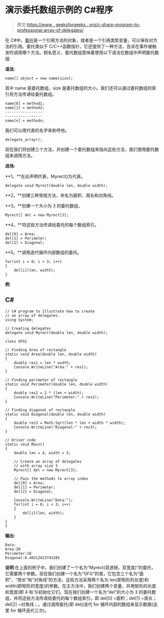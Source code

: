 # 演示委托数组示例的 C#程序

> 原文:[https://www . geeksforgeeks . org/c-sharp-program-to-professional-array-of-delegates/](https://www.geeksforgeeks.org/c-sharp-program-to-demonstrate-the-example-of-an-array-of-delegates/)

在 C#中，[委托](https://www.geeksforgeeks.org/c-sharp-delegates/)是一个引用方法的对象，或者是一个引用类型变量，可以保存对方法的引用。委托类似于 C/C++函数指针。它还提供了一种方法，告诉在事件被触发时调用哪个方法。顾名思义，委托数组意味着使用以下语法在数组中声明委托数组:

**语法:**

```
name[] object = new name[size];
```

其中 name 是委托数组，size 是委托数组的大小。我们还可以通过委托数组的索引将方法传递给委托数组。

```
name[0] = method1;
name[1] = method2;
-----------------
-----------------
name[n] = methodn;
```

我们可以用代表的名字来称呼他。

```
delegate_array();
```

现在我们将创建三个方法，并创建一个委托数组来指向这些方法，我们使用委托数组来调用方法。

**进场:**

**1。**在此声明代表，Myrect()为代表。

```
delegate void Myrect(double len, double width);
```

**2。**创建三种常规方法，命名为面积、周长和对角线。

**3。**创建一个大小为 3 的委托数组。

```
Myrect[] del = new Myrect[3];
```

**4。**将这些方法传递给委托的每个数组索引。

```
del[0] = Area;
del[1] = Perimeter;
del[2] = Diagonal;
```

**5。**调用迭代循环内部数组的委托。

```
for(int i = 0; i < 3; i++)
{
    del[i](len, width);
}
```

**例**:

## C#

```
// C# program to illustrate how to create
// an array of delegates.
using System;

// Creating delegates
delegate void Myrect(double len, double width);

class GFG{

// Finding Area of rectangle
static void Area(double len, double width)
{
    double res1 = len * width;
    Console.WriteLine("Area:" + res1);
}

// Finding perimeter of rectangle
static void Perimeter(double len, double width)
{
    double res2 = 2 * (len + width);
    Console.WriteLine("Perimeter:" + res2);
}

// Finding diagonal of rectangle
static void Diagonal(double len, double width)
{
    double res3 = Math.Sqrt(len * len + width * width);
    Console.WriteLine("Diagonal:" + res3);
}

// Driver code
static void Main()
{
    double len = 4, width = 5;

    // Create an array of delegates
    // with array size 3
    Myrect[] del = new Myrect[3];

    // Pass the methods to array index
    del[0] = Area;
    del[1] = Perimeter;
    del[2] = Diagonal;

    Console.WriteLine("Data:");
    for(int i = 0; i < 3; i++)
    {
        del[i](len, width);
    }
}
}
```

**输出:**

```
Data:
Area:20
Perimeter:18
Diagonal:6.40312423743285
```

**说明**:在上面的例子中，我们创建了一个名为“Myrect(双透镜，双宽度)”的委托，它需要两个参数。现在我们创建一个名为“GFG”的类，它包含三个名为“面积”、“周长”和“对角线”的方法，这些方法采用两个名为 len(即矩形的长度)和 width(即矩形的宽度)的参数。在主方法中，我们创建两个变量，并用矩形的长度和宽度(即 4 和 5)初始化它们。现在我们创建一个名为“del”的大小为 3 的委托数组，并将这些方法传递给委托的每个数组索引。即 del[0] =面积；del[1] =周长；del[2] =对角线；。通过调用委托(即 del[i](len，width))迭代 for 循环内部的数组来显示数据(这里 for 循环迭代三次)。